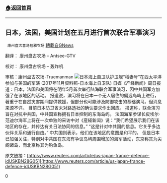 ###  [:house:返回首頁](https://github.com/ourhimalayas/txt)
---

## 日本，法国，美国计划在五月进行首次联合军事演习
` 康州盘古喜马拉雅农场` [轉載自GNews](https://gnews.org/zh-hans/623941/)

翻译： 康州盘古农场 – Antsee-GTV

校对： 康州盘古农场 – 轰炸机

审核：康州盘古农场-Truemanman
![]()![](https://gnews-media-offload.s3.amazonaws.com/wp-content/uploads/2020/12/06215050/ttt.png)日本海上自卫队护卫舰“稻妻号”在西太平洋参加与美国的军演 (2017年11月资料照-日本海上自卫队)
日媒《产经新闻》周日报道：日本，法国和美国将在明年5月首次举行陆海联合军事演习，因中共国军方加强了在该地区的活动。
报道说，演习将在日本一个无人居住的偏远岛屿上进行，著重于在自然灾害期间提供救援，但部分也可能涉及防御攻击的基础演习。但消息来源不详。
目前日本防卫省未对路透社的确认要求作出回应。
报道称，联合演习旨在对抗中共国，中共国宣称拥有日本控制的东海岛屿。
法国海军参谋长皮埃尔·范迪​​尔海军上将在一次单独的采访中对《産経新闻》说：“我们希望展示我们在该地区的存在，并传达有关日法协同的信息。”
“这是针对中共国的信息。它关乎多边伙伴关系和通行自由。”
中共国则表示，他们在该地区的意图是和平的。
但是日本已加强关注，特别对中共国在东海有争议岛屿周围增加的海军活动，东京称其为尖阁诸岛，而北京称其为钓鱼岛。

原文链接：[https://www.reuters.com/article/us-japan-france-defence-idUSKBN28G051](https://www.reuters.com/article/us-japan-france-defence-idUSKBN28G051)

0
